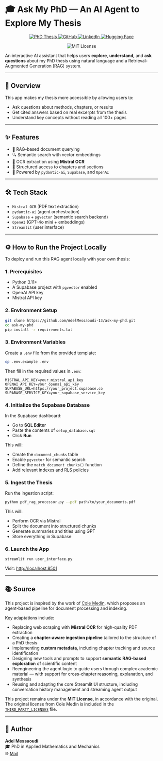 # 🎓 Ask My PhD — An AI Agent to Explore My Thesis

<p align="center">
  <a href="https://theses.fr/2023AIXM0306">
    <img src="https://img.shields.io/badge/PhD%20Thesis-Access-blue?logo=academia" alt="PhD Thesis"/>
  </a>
  <a href="https://github.com/AdelMessaoudi-13">
    <img src="https://img.shields.io/badge/GitHub-AdelMessaoudi--13-black?logo=github" alt="GitHub"/>
  </a>
  <a href="https://www.linkedin.com/in/adel-messaoudi-831358132">
    <img src="https://img.shields.io/badge/LinkedIn-Profile-blue?logo=linkedin" alt="LinkedIn"/>
  </a>
  <a href="https://huggingface.co/AdelMessaoudi-13">
    <img src="https://img.shields.io/badge/HuggingFace-Spaces-orange?logo=huggingface" alt="Hugging Face"/>
  </a>
</p>

<p align="center">
  <img src="https://img.shields.io/badge/license-MIT-green.svg" alt="MIT License"/>
</p>

An interactive AI assistant that helps users **explore**, **understand**, and **ask questions** about my PhD thesis using natural language and a Retrieval-Augmented Generation (RAG) system.

---

## 🚀 Overview

This app makes my thesis more accessible by allowing users to:

- Ask questions about methods, chapters, or results
- Get cited answers based on real excerpts from the thesis
- Understand key concepts without reading all 100+ pages

---

## ✨ Features

- 🧠 RAG-based document querying
- 🔍 Semantic search with vector embeddings
- 🧾 OCR extraction using **Mistral OCR**
- 📖 Structured access to chapters and sections
- 🤖 Powered by `pydantic-ai`, `Supabase`, and `OpenAI`

---

## 🛠️ Tech Stack

- `Mistral OCR` (PDF text extraction)
- `pydantic-ai` (agent orchestration)
- `Supabase` + `pgvector` (semantic search backend)
- `OpenAI` (GPT-4o mini + embeddings)
- `Streamlit` (user interface)

---

## ⚙️ How to Run the Project Locally

To deploy and run this RAG agent locally with your own thesis:

### 1. Prerequisites

- Python 3.11+
- A Supabase project with `pgvector` enabled
- OpenAI API key
- Mistral API key

### 2. Environment Setup

```bash
git clone https://github.com/AdelMessaoudi-13/ask-my-phd.git
cd ask-my-phd
pip install -r requirements.txt
```

### 3. Environment Variables

Create a `.env` file from the provided template:

```bash
cp .env.example .env
```

Then fill in the required values in `.env`:

```env
MISTRAL_API_KEY=your_mistral_api_key
OPENAI_API_KEY=your_openai_api_key
SUPABASE_URL=https://your_project.supabase.co
SUPABASE_SERVICE_KEY=your_supabase_service_key
```

### 4. Initialize the Supabase Database

In the Supabase dashboard:

- Go to **SQL Editor**
- Paste the contents of `setup_database.sql`
- Click **Run**

This will:

- Create the `document_chunks` table
- Enable `pgvector` for semantic search
- Define the `match_document_chunks()` function
- Add relevant indexes and RLS policies

### 5. Ingest the Thesis

Run the ingestion script:

```bash
python pdf_rag_processor.py --pdf path/to/your_documents.pdf
```

This will:

- Perform OCR via Mistral
- Split the document into structured chunks
- Generate summaries and titles using GPT
- Store everything in Supabase

### 6. Launch the App

```bash
streamlit run user_interface.py
```

Visit: [http://localhost:8501](http://localhost:8501)

---

## 📚 Source

This project is inspired by the work of [Cole Medin](https://github.com/coleam00/ottomator-agents/tree/main/crawl4AI-agent), which proposes an agent-based pipeline for document processing and indexing.

Key adaptations include:

- Replacing web scraping with **Mistral OCR** for high-quality PDF extraction
- Creating a **chapter-aware ingestion pipeline** tailored to the structure of a PhD thesis
- Implementing **custom metadata**, including chapter tracking and source identification
- Designing new tools and prompts to support **semantic RAG-based exploration** of scientific content
- Reengineering the agent logic to guide users through complex academic material — with support for cross-chapter reasoning, explanation, and synthesis
- Reusing and adapting the core Streamlit UI structure, including conversation history management and streaming agent output

This project remains under the **MIT License**, in accordance with the original.  
The original license from Cole Medin is included in the [`THIRD_PARTY_LICENSES`](./THIRD_PARTY_LICENSES) file.

---

## 👤 Author

**Adel Messaoudi**  
🎓 PhD in Applied Mathematics and Mechanics   
🌐 [Mail](amessaoudi.am@gmail.com)  
